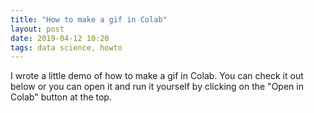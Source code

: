 ```yaml
---
title: "How to make a gif in Colab"
layout: post
date: 2019-04-12 10:20
tags: data science, howto
---
```


I wrote a little demo of how to make a gif in Colab. You can check it out below or you can open it and run it yourself by clicking on the "Open in Colab" button at the top.

<script src="https://gist.github.com/artificialsoph/16fca07a56c7d902eda00e67ab37efea.js"></script>
